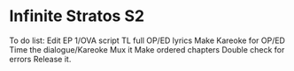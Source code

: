 Infinite Stratos S2
===================

To do list:
Edit EP 1/OVA script
TL full OP/ED lyrics
Make Kareoke for OP/ED
Time the dialogue/Kareoke
Mux it
Make ordered chapters
Double check for errors
Release it.  
